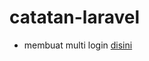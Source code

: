 # catatan-laravel
- membuat multi login <a href="https://github.com/maryadimar/catatan-laravel/tree/main/multiLogin">disini</a>

